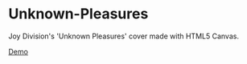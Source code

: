 # Unknown-Pleasures
Joy Division's 'Unknown Pleasures' cover made with HTML5 Canvas.

[Demo](https://rashomar.github.io/Unknown-Pleasures/)
